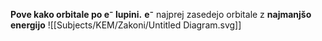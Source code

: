 **Pove kako orbitale po e⁻ lupini.**
**e⁻** najprej zasedejo orbitale z **najmanjšo energijo**
![[Subjects/KEM/Zakoni/Untitled Diagram.svg]]